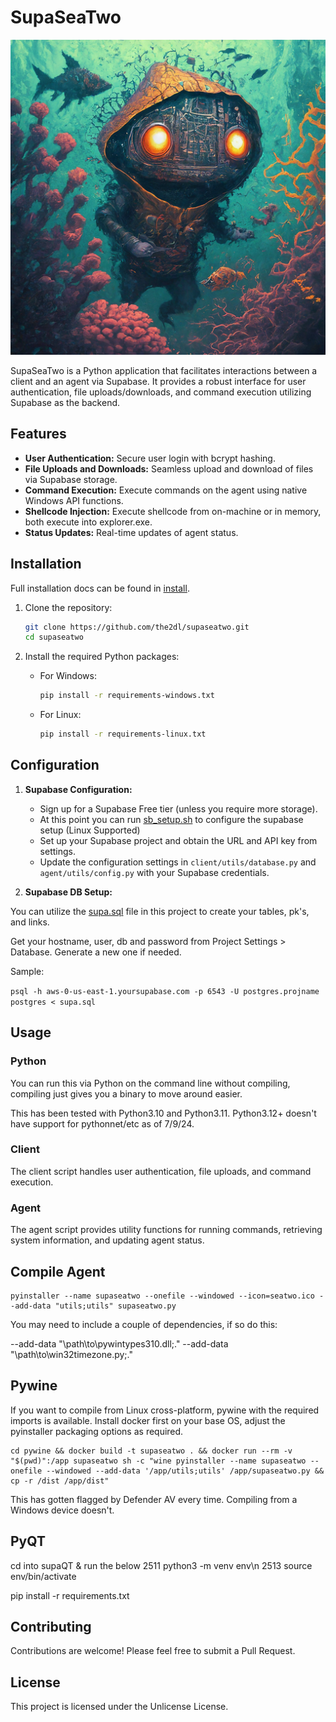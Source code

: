 # SupaSeaTwo

![seatwo](seatwo.png)

SupaSeaTwo is a Python application that facilitates interactions between a client and an agent via Supabase. It provides a robust interface for user authentication, file uploads/downloads, and command execution utilizing Supabase as the backend.

## Features

- **User Authentication:** Secure user login with bcrypt hashing.
- **File Uploads and Downloads:** Seamless upload and download of files via Supabase storage.
- **Command Execution:** Execute commands on the agent using native Windows API functions.
- **Shellcode Injection:** Execute shellcode from on-machine or in memory, both execute into explorer.exe.
- **Status Updates:** Real-time updates of agent status.

## Installation

Full installation docs can be found in [install](docs/install.md).

1. Clone the repository:
    ```sh
    git clone https://github.com/the2dl/supaseatwo.git
    cd supaseatwo
    ```

2. Install the required Python packages:

    - For Windows:
        ```sh
        pip install -r requirements-windows.txt
        ```

    - For Linux:
        ```sh
        pip install -r requirements-linux.txt
        ```

## Configuration

1. **Supabase Configuration:**
   - Sign up for a Supabase Free tier (unless you require more storage).
   - At this point you can run [sb_setup.sh](sb_setup.sh) to configure the supabase setup (Linux Supported) 
   - Set up your Supabase project and obtain the URL and API key from settings.
   - Update the configuration settings in `client/utils/database.py` and `agent/utils/config.py` with your Supabase credentials.

2. **Supabase DB Setup:**

You can utilize the [supa.sql](supa.sql) file in this project to create your tables, pk's, and links.

Get your hostname, user, db and password from Project Settings > Database. Generate a new one if needed.

Sample:

`psql -h aws-0-us-east-1.yoursupabase.com -p 6543 -U postgres.projname postgres < supa.sql`

## Usage

### Python

You can run this via Python on the command line without compiling, compiling just gives you a binary to move around easier.

This has been tested with Python3.10 and Python3.11. Python3.12+ doesn't have support for pythonnet/etc as of 7/9/24.

### Client

The client script handles user authentication, file uploads, and command execution.

### Agent

The agent script provides utility functions for running commands, retrieving system information, and updating agent status.

## Compile Agent

```
pyinstaller --name supaseatwo --onefile --windowed --icon=seatwo.ico --add-data "utils;utils" supaseatwo.py
```

You may need to include a couple of dependencies, if so do this:

--add-data "\path\to\pywintypes310.dll;." --add-data "\path\to\win32timezone.py;."

## Pywine
If you want to compile from Linux cross-platform, pywine with the required imports is available. Install docker first on your base OS, adjust the pyinstaller packaging options as required.

```
cd pywine && docker build -t supaseatwo . && docker run --rm -v "$(pwd)":/app supaseatwo sh -c "wine pyinstaller --name supaseatwo --onefile --windowed --add-data '/app/utils;utils' /app/supaseatwo.py && cp -r /dist /app/dist"
```

This has gotten flagged by Defender AV every time. Compiling from a Windows device doesn't.

## PyQT

 cd into supaQT & run the below
 2511  python3 -m venv env\n
 2513  source env/bin/activate

pip install -r requirements.txt

## Contributing

Contributions are welcome! Please feel free to submit a Pull Request.

## License

This project is licensed under the Unlicense License.
